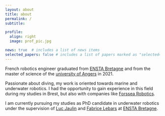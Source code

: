 ```yaml
---
layout: about
title: about
permalink: /
subtitle:

profile:
  align: right
  image: prof_pic.jpg

news: true  # includes a list of news items
selected_papers: false # includes a list of papers marked as "selected={true}"
---
```


French robotics engineer graduated from [ENSTA Bretagne](https://ensta-bretagne.fr) and from the master of science of the [university of Angers](https://www.univ-angers.fr) in 2021.

Passionate about diving, my work is oriented towards marine and underwater robotics. I had the opportunity to gain experience in this field during my studies in Brest, but also with companies like [Forssea Robotics](https://forssea-robotics.fr/).

I am currently pursuing my studies as PhD candidate in underwater robotics under the supervision of [Luc Jaulin](https://www.ensta-bretagne.fr/jaulin/) and [Fabrice Lebars](https://www.ensta-bretagne.fr/lebars/) at [ENSTA Bretagne](https://ensta-bretagne.fr).
